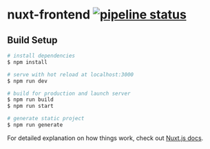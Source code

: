 # nuxt-frontend [![pipeline status](https://git.augecrm.com/auge-cs/augecs-client/badges/develop/pipeline.svg)](https://git.augecrm.com/auge-cs/augecs-client/-/commits/develop)

## Build Setup

```bash
# install dependencies
$ npm install

# serve with hot reload at localhost:3000
$ npm run dev

# build for production and launch server
$ npm run build
$ npm run start

# generate static project
$ npm run generate
```

For detailed explanation on how things work, check out [Nuxt.js docs](https://nuxtjs.org).
